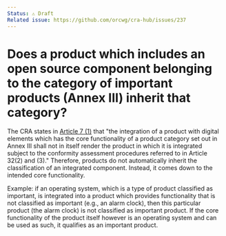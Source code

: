```yaml
---
Status: ⚠️ Draft
Related issue: https://github.com/orcwg/cra-hub/issues/237
---
```


# Does a product which includes an open source component belonging to the category of important products (Annex III) inherit that category?

The CRA states in [Article 7 (1)](https://eur-lex.europa.eu/legal-content/EN/TXT/HTML/?uri=OJ:L_202402847#art_7) that "the integration of a product with digital elements which has the core functionality of a product category set out in Annex III shall not in itself render the product in which it is integrated subject to the conformity assessment procedures referred to in Article 32(2) and (3)." Therefore, products do not automatically inherit the classification of an integrated component. Instead, it comes down to the intended core functionality.

Example: if an operating system, which is a type of product classified as important, is integrated into a product which provides functionality that is not classified as important (e.g., an alarm clock), then this particular product (the alarm clock) is not classified as important product. If the core functionality of the product itself however is an operating system and can be used as such, it qualifies as an important product.
